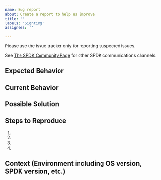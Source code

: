 ```yaml
---
name: Bug report
about: Create a report to help us improve
title: ''
labels: 'Sighting'
assignees: ''

---
```


Please use the issue tracker only for reporting suspected issues.

See [The SPDK Community Page](http://www.spdk.io/community/) for other SPDK communications channels.

<!--- Provide a general summary of the issue in the Title above -->

## Expected Behavior

<!--- Tell us what should happen -->

## Current Behavior

<!--- Tell us what happens instead of the expected behavior -->

## Possible Solution

<!--- Not obligatory, but suggest a fix/reason for the bug, -->

## Steps to Reproduce

<!--- Provide a link to a live example, or an unambiguous set of steps to -->
<!--- reproduce this bug. Include code to reproduce, if relevant -->
1.
2.
3.
4.

## Context (Environment including OS version, SPDK version, etc.)

<!--- Providing context helps us come up with a solution that is most useful in the real world -->
